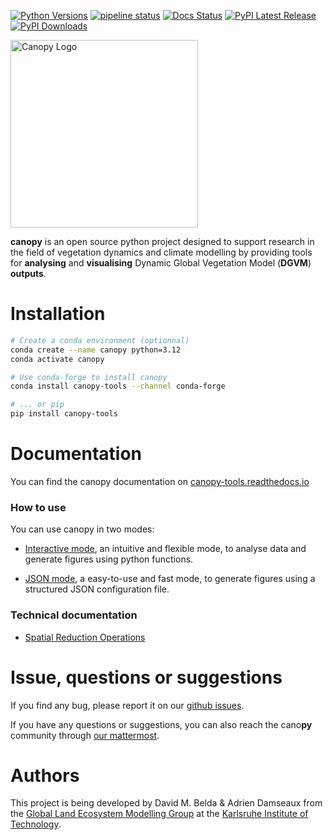 [![Python Versions](https://img.shields.io/pypi/pyversions/canopy-tools.svg)](https://www.python.org/downloads/release/python-31210/)
[![pipeline status](https://codebase.helmholtz.cloud/canopy/canopy/badges/main/pipeline.svg)](https://codebase.helmholtz.cloud/canopy/canopy/-/pipelines)
[![Docs Status](https://readthedocs.org/projects/canopy-tools/badge/?version=latest)](https://canopy-tools.readthedocs.io/en/latest/?badge=latest)
[![PyPI Latest Release](https://img.shields.io/pypi/v/canopy-tools.svg)](https://pypi.org/project/canopy-tools/)
[![PyPI Downloads](https://img.shields.io/pypi/dm/canopy-tools.svg?label=PyPI%20downloads)](https://pypi.org/project/canopy-tools/)

<img src="https://codebase.helmholtz.cloud/canopy/canopy/-/raw/main/docs/_static/canopylogo_small.png" alt="Canopy Logo" width="300" height="auto">

**canopy** is an open source python project designed to support research in the field of vegetation dynamics and climate modelling by providing tools for **analysing** and **visualising** Dynamic Global Vegetation Model (**DGVM**) **outputs**. 

# Installation

```bash
# Create a conda environment (optionnal)
conda create --name canopy python=3.12
conda activate canopy

# Use conda-forge to install canopy
conda install canopy-tools --channel conda-forge

# ... or pip
pip install canopy-tools
```

# Documentation

You can find the canopy documentation on [canopy-tools.readthedocs.io](https://canopy-tools.readthedocs.io/en/latest/index.html)

### How to use

You can use canopy in two modes:

- [Interactive mode](https://canopy-tools.readthedocs.io/en/latest/quick_start.html#interactive-mode), an intuitive and flexible mode, to analyse data and generate figures using python functions.

- [JSON mode](https://canopy-tools.readthedocs.io/en/latest/quick_start.html#json-mode), a easy-to-use and fast mode, to generate figures using a structured JSON configuration file.

### Technical documentation

- [Spatial Reduction Operations](https://canopy-tools.readthedocs.io/en/latest/technical_documentation.html#spatial-reduction-operations)

# Issue, questions or suggestions

If you find any bug, please report it on our [github issues](https://codebase.helmholtz.cloud/canopy/canopy/-/issues).

If you have any questions or suggestions, you can also reach the cano**py** community through [our mattermost](https://mattermost.imk-ifu.kit.edu/lpj-guess/channels/canopy---help-desk).

# Authors

This project is being developed by David M. Belda & Adrien Damseaux from the [Global Land Ecosystem Modelling Group](https://lemg.imk-ifu.kit.edu/) at the [Karlsruhe Institute of Technology](https://www.kit.edu/).